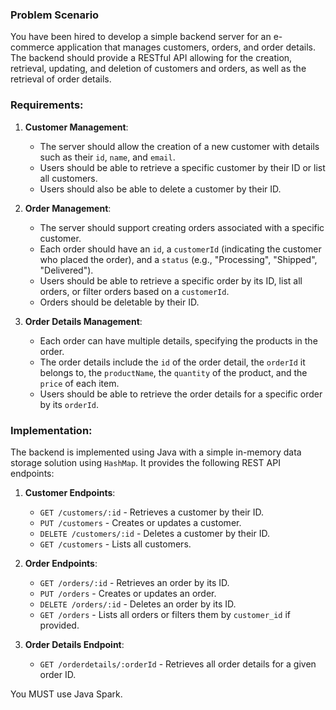 ### Problem Scenario

You have been hired to develop a simple backend server for an e-commerce application that manages customers, orders, and order details. The backend should provide a RESTful API allowing for the creation, retrieval, updating, and deletion of customers and orders, as well as the retrieval of order details.

### Requirements:

1. **Customer Management**:
    - The server should allow the creation of a new customer with details such as their `id`, `name`, and `email`.
    - Users should be able to retrieve a specific customer by their ID or list all customers.
    - Users should also be able to delete a customer by their ID.

2. **Order Management**:
    - The server should support creating orders associated with a specific customer.
    - Each order should have an `id`, a `customerId` (indicating the customer who placed the order), and a `status` (e.g., "Processing", "Shipped", "Delivered").
    - Users should be able to retrieve a specific order by its ID, list all orders, or filter orders based on a `customerId`.
    - Orders should be deletable by their ID.

3. **Order Details Management**:
    - Each order can have multiple details, specifying the products in the order.
    - The order details include the `id` of the order detail, the `orderId` it belongs to, the `productName`, the `quantity` of the product, and the `price` of each item.
    - Users should be able to retrieve the order details for a specific order by its `orderId`.

### Implementation:

The backend is implemented using Java with a simple in-memory data storage solution using `HashMap`. It provides the following REST API endpoints:

1. **Customer Endpoints**:
    - `GET /customers/:id` - Retrieves a customer by their ID.
    - `PUT /customers` - Creates or updates a customer.
    - `DELETE /customers/:id` - Deletes a customer by their ID.
    - `GET /customers` - Lists all customers.

2. **Order Endpoints**:
    - `GET /orders/:id` - Retrieves an order by its ID.
    - `PUT /orders` - Creates or updates an order.
    - `DELETE /orders/:id` - Deletes an order by its ID.
    - `GET /orders` - Lists all orders or filters them by `customer_id` if provided.

3. **Order Details Endpoint**:
    - `GET /orderdetails/:orderId` - Retrieves all order details for a given order ID.

You MUST use Java Spark.
